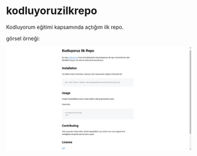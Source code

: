 # kodluyoruzilkrepo
Kodluyorum eğitimi kapsamında açtığım ilk repo.

görsel örneği:

![proje için görsel][def]

[def]: https://raw.githubusercontent.com/Kodluyoruz/taskforce/main/git/odev1/figures/markdown.png
